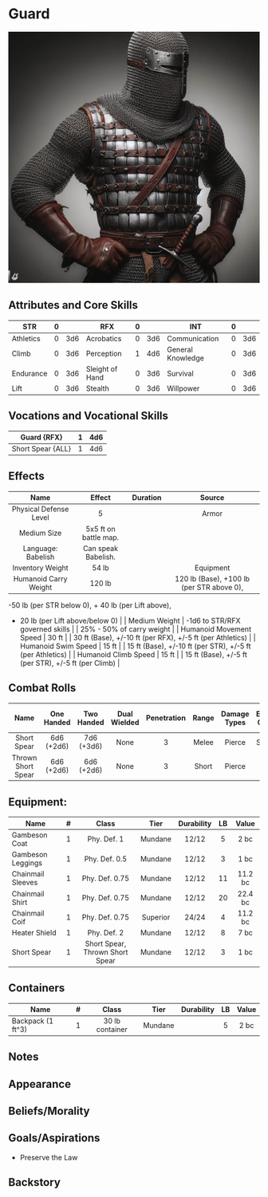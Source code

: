 # Guard

![Art](Guard.jpg)

## Attributes and Core Skills

| STR       | 0 |    | RFX             | 0 |    | INT               | 0 |    |
| --------- | :-: | :-: | --------------- | :-: | :-: | ----------------- | :-: | :-: |
| Athletics | 0 | 3d6 | Acrobatics      | 0 | 3d6 | Communication     | 0 | 3d6 |
| Climb     | 0 | 3d6 | Perception      | 1 | 4d6 | General Knowledge | 0 | 3d6 |
| Endurance | 0 | 3d6 | Sleight of Hand | 0 | 3d6 | Survival          | 0 | 3d6 |
| Lift      | 0 | 3d6 | Stealth         | 0 | 3d6 | Willpower         | 0 | 3d6 |

## Vocations and Vocational Skills

| Guard {RFX}        | 1 | 4d6 |
| ------------------ | :-: | :-: |
| Short Spear {ALL} | 1 | 4d6 |

## Effects

|          Name          |             Effect             | Duration |                                                    Source                                                    |
| :---------------------: | :-----------------------------: | :------: | :----------------------------------------------------------------------------------------------------------: |
| Physical Defense Level |                5                |          |                                                    Armor                                                    |
|       Medium Size       |      5x5 ft on battle map.      |          |                                                                                                              |
|   Language: Babelish   |       Can speak Babelish.       |          |                                                                                                              |
|    Inventory Weight    |              54 lb              |          |                                                  Equipment                                                  |
|  Humanoid Carry Weight  |             120 lb             |          | 120 lb (Base), +100 lb (per STR above 0),
-50 lb (per STR below 0), + 40 lb (per Lift above),
- 20 lb (per Lift above/below 0) |
|      Medium Weight      | -1d6 to STR/RFX governed skills |          |                                          25% - 50% of carry weight                                          |
| Humanoid Movement Speed |              30 ft              |          |                          30 ft (Base), +/-10 ft (per RFX), +/-5 ft (per Athletics)                          |
|   Humanoid Swim Speed   |              15 ft              |          |                          15 ft (Base), +/-10 ft (per STR), +/-5 ft (per Athletics)                          |
|  Humanoid Climb Speed  |              15 ft              |          |                             15 ft (Base), +/-5 ft (per STR), +/-5 ft (per Climb)                             |

## Combat Rolls

|        Name        | One<br />Handed | Two<br />Handed | Dual<br />Wielded | Penetration | Range | Damage<br />Types | Engageable<br />Opponents | Area Of<br />Effect | Resource<br />Class |
| :----------------: | :-------------: | :-------------: | :---------------: | :---------: | :---: | :---------------: | :-----------------------: | :-----------------: | :-----------------: |
|    Short Spear    | 6d6<br />(+2d6) | 7d6<br />(+3d6) |       None       |      3      | Melee |      Pierce      |        Spear Rapid        |        None        |        None        |
| Thrown Short Spear | 6d6<br />(+2d6) | 6d6<br />(+2d6) |       None       |      3      | Short |      Pierce      |         Standard         |        None        |        None        |

## Equipment:

| Name              | # |              Class              |   Tier   | Durability | LB |  Value  |
| ----------------- | :-: | :-----------------------------: | :------: | :--------: | :-: | :-----: |
| Gambeson Coat     | 1 |           Phy. Def. 1           | Mundane |   12/12   | 5 |  2 bc  |
| Gambeson Leggings | 1 |          Phy. Def. 0.5          | Mundane |   12/12   | 3 |  1 bc  |
| Chainmail Sleeves | 1 |         Phy. Def. 0.75         | Mundane |   12/12   | 11 | 11.2 bc |
| Chainmail Shirt   | 1 |         Phy. Def. 0.75         | Mundane |   12/12   | 20 | 22.4 bc |
| Chainmail Coif    | 1 |         Phy. Def. 0.75         | Superior |   24/24   | 4 | 11.2 bc |
| Heater Shield     | 1 |           Phy. Def. 2           | Mundane |   12/12   | 8 |  7 bc  |
| Short Spear       | 1 | Short Spear, Thrown Short Spear | Mundane |   12/12   | 3 |  1 bc  |

## Containers

| Name              | # |      Class      |  Tier  | Durability | LB | Value |
| ----------------- | :-: | :-------------: | :-----: | :--------: | :-: | :---: |
| Backpack (1 ft^3) | 1 | 30 lb container | Mundane |            | 5 | 2 bc |

## Notes

## Appearance

## Beliefs/Morality

## Goals/Aspirations

- Preserve the Law

## Backstory
